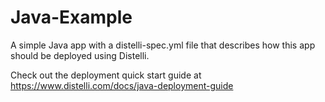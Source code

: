 Java-Example
==============

A simple Java app with a distelli-spec.yml file that describes how this app should be deployed using Distelli.

Check out the deployment quick start guide at https://www.distelli.com/docs/java-deployment-guide
